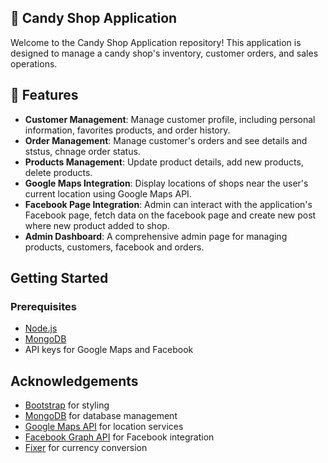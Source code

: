 ## 🍬 Candy Shop Application
Welcome to the Candy Shop Application repository! This application is designed to manage a candy shop's inventory, customer orders, and sales operations.

## 🚀 Features
- **Customer Management**: Manage customer profile, including personal information, favorites products, and order history.
- **Order Management**: Manage customer's orders and see details and ststus, chnage order status.
- **Products Management**: Update product details, add new products, delete products.
- **Google Maps Integration**: Display locations of shops near the user's current location using Google Maps API.
- **Facebook Page Integration**: Admin can interact with the application's Facebook page, fetch data on the facebook page and create new post where new product added to shop.
- **Admin Dashboard**: A comprehensive admin page for managing products, customers, facebook and orders.
  
## Getting Started

### Prerequisites

- [Node.js](https://nodejs.org/)
- [MongoDB](https://www.mongodb.com/)
- API keys for Google Maps and Facebook

## Acknowledgements

- [Bootstrap](https://getbootstrap.com) for styling
- [MongoDB](https://www.mongodb.com) for database management
- [Google Maps API](https://developers.google.com/maps) for location services
- [Facebook Graph API](https://developers.facebook.com/docs/graph-api) for Facebook integration
- [Fixer](https://fixer.io) for currency conversion

